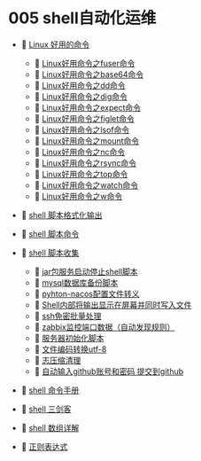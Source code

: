# 005 shell自动化运维

* 📑 [Linux 好用的命令](siyuan://blocks/20230818104011-4ahyttx)

  * 📄 [ Linux好用命令之fuser命令](siyuan://blocks/20230921213727-rfacoq9)
  * 📄 [Linux好用命令之base64命令](siyuan://blocks/20230904150732-c1dgf5s)
  * 📄 [Linux好用命令之dd命令](siyuan://blocks/20230908150847-8eumf6m)
  * 📄 [Linux好用命令之dig命令](siyuan://blocks/20230904145523-xn9dxbk)
  * 📄 [Linux好用命令之expect命令](siyuan://blocks/20230904145023-2jc7cab)
  * 📄 [Linux好用命令之figlet命令](siyuan://blocks/20230904150901-u6y820t)
  * 📄 [Linux好用命令之lsof命令](siyuan://blocks/20230818104057-svrd89u)
  * 📄 [Linux好用命令之mount命令](siyuan://blocks/20230906115031-wzrluh6)
  * 📄 [Linux好用命令之nc命令](siyuan://blocks/20230906094350-gpxoyqh)
  * 📄 [Linux好用命令之rsync命令](siyuan://blocks/20230904145613-ygux0pa)
  * 📄 [Linux好用命令之top命令](siyuan://blocks/20230904144923-cfk5qte)
  * 📄 [Linux好用命令之watch命令](siyuan://blocks/20230904152744-34i6fag)
  * 📄 [Linux好用命令之w命令](siyuan://blocks/20230904144647-dt9d3g8)
* 📄 [shell 脚本格式化输出](siyuan://blocks/20230610173741-sn1v2zl)
* 📄 [shell 脚本命令](siyuan://blocks/20230610173745-hfsmeq4)
* 📑 [shell 脚本收集](siyuan://blocks/20230610173811-iop1c5j)

  * 📄 [jar包服务启动停止shell脚本](siyuan://blocks/20230728160057-biltend)
  * 📄 [mysql数据库备份脚本](siyuan://blocks/20230728160319-wyoy2i9)
  * 📄 [pyhton-nacos配置文件转义](siyuan://blocks/20230728160247-78g4isw)
  * 📄 [Shell内部将输出显示在屏幕并同时写入文件](siyuan://blocks/20230728160339-y5rep6h)
  * 📄 [ssh免密批量处理](siyuan://blocks/20230728160358-fi2vf0k)
  * 📄 [zabbix监控端口数据（自动发现规则）](siyuan://blocks/20230728160138-fopxr18)
  * 📄 [服务器初始化脚本](siyuan://blocks/20230728160229-njxw1nw)
  * 📄 [文件编码转换utf-8](siyuan://blocks/20230728160303-g7q1q33)
  * 📄 [志压缩清理](siyuan://blocks/20230728160118-68cbsxw)
  * 📄 [自动输入github账号和密码 提交到github](siyuan://blocks/20230906164917-q3xy1u6)
* 📄 [shell 命令手册](siyuan://blocks/20230610171821-54vnv1p)
* 📄 [shell 三剑客](siyuan://blocks/20230610173713-fn6aj6j)
* 📄 [shell 数组详解](siyuan://blocks/20230610173709-rak6m93)
* 📄 [正则表达式](siyuan://blocks/20230610173733-1p8ps8r)

‍
